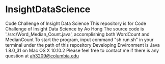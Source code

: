 # InsightDataScience
Code Challenge of Insight Data Science
This repository is for Code Challenge of Insight Data Science by Ao Hong
The source code is './src/Word_Median_Count.java', accomplishing both WordCount and MedianCount
To start the program, input command "sh run.sh" in your terminal under the path of this repository
Developing Environment is Java 1.8.0_31 on Mac OS X 10.10.2
Please feel free to contact me if there is any question at ah3209@columbia.edu